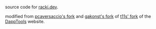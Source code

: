source code for [racki.dev](https://racki.dev).

modified from [pcaversaccio's fork](https://github.com/pcaversaccio/pcaversaccio.github.io) and [gakonst's fork](https://github.com/gakonst/gakonst.github.io) of [t11s' fork](https://github.com/transmissions11/transmissions11.github.io) of the [DappTools](https://github.com/dapphub/dapp-tools) website.
